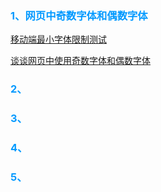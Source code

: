 <font color='#0099ff'><h3>1、网页中奇数字体和偶数字体</h3></font>

[移动端最小字体限制测试](http://www.cnblogs.com/he-lian/p/4512276.html)

[谈谈网页中使用奇数字体和偶数字体](https://blog.csdn.net/jian_xi/article/details/79346477)


<font color='#0099ff'><h3>2、</h3></font>

<font color='#0099ff'><h3>3、</h3></font>

<font color='#0099ff'><h3>4、</h3></font>

<font color='#0099ff'><h3>5、</h3></font>